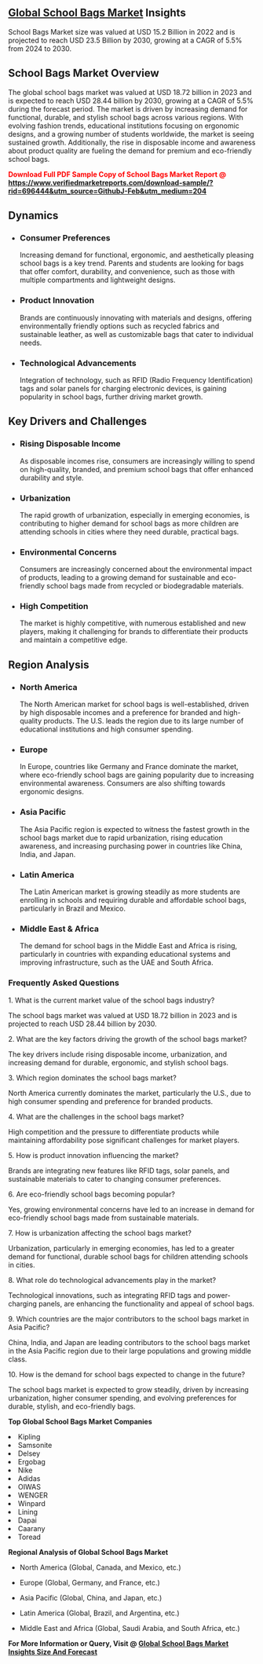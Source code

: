 <h2><a href="https://www.verifiedmarketreports.com/download-sample/?rid=696444&amp;utm_source=GithubJ&amp;utm_medium=204" target="_blank">Global School Bags Market</a> Insights</h2><p>School Bags Market size was valued at USD 15.2 Billion in 2022 and is projected to reach USD 23.5 Billion by 2030, growing at a CAGR of 5.5% from 2024 to 2030.</p><p> <h2>School Bags Market Overview</h2> <p>The global school bags market was valued at USD 18.72 billion in 2023 and is expected to reach USD 28.44 billion by 2030, growing at a CAGR of 5.5% during the forecast period. The market is driven by increasing demand for functional, durable, and stylish school bags across various regions. With evolving fashion trends, educational institutions focusing on ergonomic designs, and a growing number of students worldwide, the market is seeing sustained growth. Additionally, the rise in disposable income and awareness about product quality are fueling the demand for premium and eco-friendly school bags.</p> <p><strong><p><span class=""><span style="color: #ff0000;"><strong>Download Full PDF Sample Copy of School Bags Market Report</strong> @ </span><a href="https://www.verifiedmarketreports.com/download-sample/?rid=696444&amp;utm_source=GithubJ-Feb&amp;utm_medium=204" target="_blank">https://www.verifiedmarketreports.com/download-sample/?rid=696444&amp;utm_source=GithubJ-Feb&amp;utm_medium=204</a></span></p></strong></p> <h2>Dynamics</h2> <ul> <li><h3>Consumer Preferences</h3>Increasing demand for functional, ergonomic, and aesthetically pleasing school bags is a key trend. Parents and students are looking for bags that offer comfort, durability, and convenience, such as those with multiple compartments and lightweight designs.</li> <li><h3>Product Innovation</h3>Brands are continuously innovating with materials and designs, offering environmentally friendly options such as recycled fabrics and sustainable leather, as well as customizable bags that cater to individual needs.</li> <li><h3>Technological Advancements</h3>Integration of technology, such as RFID (Radio Frequency Identification) tags and solar panels for charging electronic devices, is gaining popularity in school bags, further driving market growth.</li> </ul> <h2>Key Drivers and Challenges</h2> <ul> <li><h3>Rising Disposable Income</h3>As disposable incomes rise, consumers are increasingly willing to spend on high-quality, branded, and premium school bags that offer enhanced durability and style.</li> <li><h3>Urbanization</h3>The rapid growth of urbanization, especially in emerging economies, is contributing to higher demand for school bags as more children are attending schools in cities where they need durable, practical bags.</li> <li><h3>Environmental Concerns</h3>Consumers are increasingly concerned about the environmental impact of products, leading to a growing demand for sustainable and eco-friendly school bags made from recycled or biodegradable materials.</li> <li><h3>High Competition</h3>The market is highly competitive, with numerous established and new players, making it challenging for brands to differentiate their products and maintain a competitive edge.</li> </ul> <h2>Region Analysis</h2> <ul> <li><h3>North America</h3>The North American market for school bags is well-established, driven by high disposable incomes and a preference for branded and high-quality products. The U.S. leads the region due to its large number of educational institutions and high consumer spending.</li> <li><h3>Europe</h3>In Europe, countries like Germany and France dominate the market, where eco-friendly school bags are gaining popularity due to increasing environmental awareness. Consumers are also shifting towards ergonomic designs.</li> <li><h3>Asia Pacific</h3>The Asia Pacific region is expected to witness the fastest growth in the school bags market due to rapid urbanization, rising education awareness, and increasing purchasing power in countries like China, India, and Japan.</li> <li><h3>Latin America</h3>The Latin American market is growing steadily as more students are enrolling in schools and requiring durable and affordable school bags, particularly in Brazil and Mexico.</li> <li><h3>Middle East & Africa</h3>The demand for school bags in the Middle East and Africa is rising, particularly in countries with expanding educational systems and improving infrastructure, such as the UAE and South Africa.</li> </ul> <h3>Frequently Asked Questions</h3> <p>1. What is the current market value of the school bags industry?</p> <p>The school bags market was valued at USD 18.72 billion in 2023 and is projected to reach USD 28.44 billion by 2030.</p> <p>2. What are the key factors driving the growth of the school bags market?</p> <p>The key drivers include rising disposable income, urbanization, and increasing demand for durable, ergonomic, and stylish school bags.</p> <p>3. Which region dominates the school bags market?</p> <p>North America currently dominates the market, particularly the U.S., due to high consumer spending and preference for branded products.</p> <p>4. What are the challenges in the school bags market?</p> <p>High competition and the pressure to differentiate products while maintaining affordability pose significant challenges for market players.</p> <p>5. How is product innovation influencing the market?</p> <p>Brands are integrating new features like RFID tags, solar panels, and sustainable materials to cater to changing consumer preferences.</p> <p>6. Are eco-friendly school bags becoming popular?</p> <p>Yes, growing environmental concerns have led to an increase in demand for eco-friendly school bags made from sustainable materials.</p> <p>7. How is urbanization affecting the school bags market?</p> <p>Urbanization, particularly in emerging economies, has led to a greater demand for functional, durable school bags for children attending schools in cities.</p> <p>8. What role do technological advancements play in the market?</p> <p>Technological innovations, such as integrating RFID tags and power-charging panels, are enhancing the functionality and appeal of school bags.</p> <p>9. Which countries are the major contributors to the school bags market in Asia Pacific?</p> <p>China, India, and Japan are leading contributors to the school bags market in the Asia Pacific region due to their large populations and growing middle class.</p> <p>10. How is the demand for school bags expected to change in the future?</p> <p>The school bags market is expected to grow steadily, driven by increasing urbanization, higher consumer spending, and evolving preferences for durable, stylish, and eco-friendly bags.</p> </p><p><strong>Top Global School Bags Market Companies</strong></p><div data-test-id=""><p><li>Kipling</li><li> Samsonite</li><li> Delsey</li><li> Ergobag</li><li> Nike</li><li> Adidas</li><li> OIWAS</li><li> WENGER</li><li> Winpard</li><li> Lining</li><li> Dapai</li><li> Caarany</li><li> Toread</li></p><div><strong>Regional Analysis of&nbsp;Global School Bags Market</strong></div><ul><li dir="ltr"><p dir="ltr">North America&nbsp;(Global, Canada, and Mexico, etc.)</p></li><li dir="ltr"><p dir="ltr">Europe (Global, Germany, and France, etc.)</p></li><li dir="ltr"><p dir="ltr">Asia Pacific&nbsp;(Global, China, and Japan, etc.)</p></li><li dir="ltr"><p dir="ltr">Latin America&nbsp;(Global, Brazil, and Argentina, etc.)</p></li><li dir="ltr">Middle East and Africa&nbsp;(Global, Saudi Arabia, and South Africa, etc.)</li></ul><p><strong>For More Information or Query, Visit @&nbsp;</strong><strong><a href="https://www.verifiedmarketreports.com/product/school-bags-market/?utm_source=GithubJ&amp;utm_medium=204" target="_blank">Global School Bags Market Insights Size And Forecast</a></strong></p></div>

